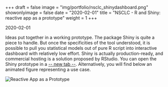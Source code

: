 +++
draft = false
image = "img/portfolio/nsclc_shinydashboard.png"
showonlyimage = false
date = "2020-02-01"
title = "NSCLC - R and Shiny: reactive app as a prototype"
weight = 1
+++

2020-02-01
<!--more-->
Ideas put together in a working prototype.
The package Shiny is quite a piece to handle. But once
the specificities of the tool understood, it is possible
to pull you statistical models out of pure R script into
interactive dashboard with relatively low effort. Shiny is
actually production-ready, and commercial hosting is a
solution proposed by RStudio. You can open the Shiny prototype
in a <a href="https://latarnia.shinyapps.io/p10_o01_03_mvtr_app/"
 target="_blank"> -- new tab --</a>. Alternatively, you will find below an
animated figure representing a use case.

![Reactive App as a Prototype](../../img/portfolio/nsclc_shinydashboard.gif)
